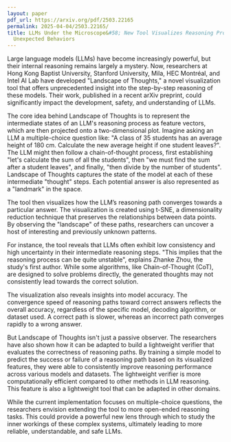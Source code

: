 ```yaml
---
layout: paper
pdf_url: https://arxiv.org/pdf/2503.22165
permalink: 2025-04-04/2503.22165/
title: LLMs Under the Microscope&#58; New Tool Visualizes Reasoning Processes, Reveals
  Unexpected Behaviors
---
```




Large language models (LLMs) have become increasingly powerful, but their internal reasoning remains largely a mystery. Now, researchers at Hong Kong Baptist University, Stanford University, Mila, HEC Montréal, and Intel AI Lab have developed "Landscape of Thoughts," a novel visualization tool that offers unprecedented insight into the step-by-step reasoning of these models. Their work, published in a recent arXiv preprint, could significantly impact the development, safety, and understanding of LLMs.

The core idea behind Landscape of Thoughts is to represent the intermediate states of an LLM's reasoning process as feature vectors, which are then projected onto a two-dimensional plot. Imagine asking an LLM a multiple-choice question like: "A class of 35 students has an average height of 180 cm. Calculate the new average height if one student leaves?". The LLM might then follow a chain-of-thought process, first establishing "let's calculate the sum of all the students", then "we must find the sum after a student leaves", and finally, "then divide by the number of students". Landscape of Thoughts captures the state of the model at each of these intermediate "thought" steps. Each potential answer is also represented as a "landmark" in the space.

The tool then visualizes how the LLM’s reasoning path converges towards a particular answer. The visualization is created using t-SNE, a dimensionality reduction technique that preserves the relationships between data points. By observing the "landscape" of these paths, researchers can uncover a host of interesting and previously unknown patterns.

For instance, the tool reveals that LLMs often exhibit low consistency and high uncertainty in their intermediate reasoning steps. "This implies that the reasoning process can be quite unstable", explains Zhanke Zhou, the study's first author. While some algorithms, like Chain-of-Thought (CoT), are designed to solve problems directly, the generated thoughts may not consistently lead towards the correct solution.

The visualization also reveals insights into model accuracy. The convergence speed of reasoning paths toward correct answers reflects the overall accuracy, regardless of the specific model, decoding algorithm, or dataset used. A correct path is slower, whereas an incorrect path converges rapidly to a wrong answer.

But Landscape of Thoughts isn't just a passive observer. The researchers have also shown how it can be adapted to build a lightweight verifier that evaluates the correctness of reasoning paths. By training a simple model to predict the success or failure of a reasoning path based on its visualized features, they were able to consistently improve reasoning performance across various models and datasets. The lightweight verifier is more computationally efficient compared to other methods in LLM reasoning. This feature is also a lightweight tool that can be adapted in other domains.

While the current implementation focuses on multiple-choice questions, the researchers envision extending the tool to more open-ended reasoning tasks. This could provide a powerful new lens through which to study the inner workings of these complex systems, ultimately leading to more reliable, understandable, and safe LLMs.